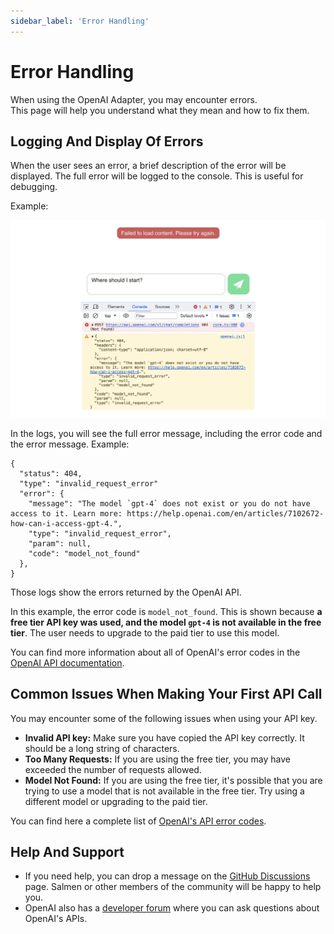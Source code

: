 ```yaml
---
sidebar_label: 'Error Handling'
---
```


# Error Handling

When using the OpenAI Adapter, you may encounter errors.  
This page will help you understand what they mean and how to
fix them.

## Logging And Display Of Errors

When the user sees an error, a brief description of the error will be displayed. The full error will be logged to the
console. This is useful for debugging.

Example:

![Error message](./error-message-and-logs.png)

In the logs, you will see the full error message, including the error code and the error message. Example:

```text
{
  "status": 404,
  "type": "invalid_request_error"
  "error": {
    "message": "The model `gpt-4` does not exist or you do not have access to it. Learn more: https://help.openai.com/en/articles/7102672-how-can-i-access-gpt-4.",
    "type": "invalid_request_error",
    "param": null,
    "code": "model_not_found"
  },
}
```

Those logs show the errors returned by the OpenAI API.

In this example, the error code is `model_not_found`. This is shown because **a free tier API key was used, and
the model `gpt-4` is not available in the free tier**. The user needs to upgrade to the paid tier to use this model.

You can find more information about all of OpenAI's error codes in the
[OpenAI API documentation](https://platform.openai.com/docs/guides/error-codes/api-errors).

## Common Issues When Making Your First API Call

You may encounter some of the following issues when using your API key.

* **Invalid API key:** Make sure you have copied the API key correctly. It should be a long string of characters.
* **Too Many Requests:** If you are using the free tier, you may have exceeded the number of requests allowed.
* **Model Not Found:** If you are using the free tier, it's possible that you are trying to use a model that is not
  available in the free tier. Try using a different model or upgrading to the paid tier.

You can find here a complete list
of [OpenAI's API error codes](https://platform.openai.com/docs/guides/error-codes/api-errors).

## Help And Support

* If you need help, you can drop a message on the [GitHub Discussions](https://github.com/nlkitai/nlux/discussions)
  page. Salmen or other members of the community will be happy to help you.
* OpenAI also has a [developer forum](https://community.openai.com/) where you can ask questions about OpenAI's APIs.
